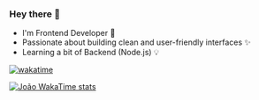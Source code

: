 ### Hey there 👋
- I'm Frontend Developer 🚀
- Passionate about building clean and user-friendly interfaces ✨
- Learning a bit of Backend (Node.js) 💡
 
[![wakatime](https://wakatime.com/badge/user/62048dc4-c303-4295-9275-3f387dbd8155.svg)](https://wakatime.com/@62048dc4-c303-4295-9275-3f387dbd8155)


[![João WakaTime stats](https://github-readme-stats.vercel.app/api/wakatime?username=@aleixo_joao)](https://github.com/anuraghazra/github-readme-stats)
